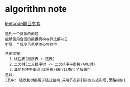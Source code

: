 # algorithm note

[leetcode题目参考](https://shenjie1993.gitbooks.io/leetcode-python/)

```
遇到一个具体的问题
能够使用合适的数据机构与算法解决它
才是一个程序员最最核心的技术.
```

```
熟练掌握:
  1.线性表(顺序表 + 链表)
  2.二叉树(二叉排序树 -> 二叉排序平衡树/AVL树)
  3.其他各种平衡树(红黑树/B树/LSM树)了解即可
足以.
(其中: 链表和树都属于链式结构,采用节点存引用的方式实现,思路相似)
```
